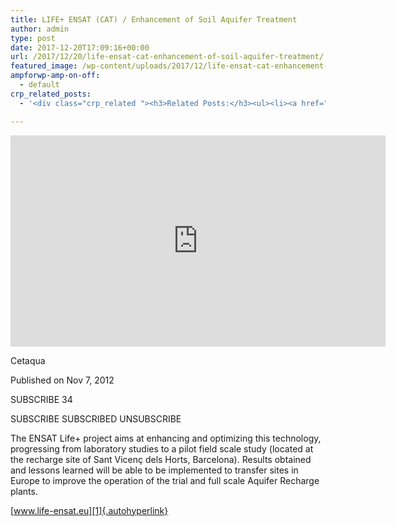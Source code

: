 ```yaml
---
title: LIFE+ ENSAT (CAT) / Enhancement of Soil Aquifer Treatment
author: admin
type: post
date: 2017-12-20T17:09:16+00:00
url: /2017/12/20/life-ensat-cat-enhancement-of-soil-aquifer-treatment/
featured_image: /wp-content/uploads/2017/12/life-ensat-cat-enhancement-of-soil-aquifer-treatment.jpg
ampforwp-amp-on-off:
  - default
crp_related_posts:
  - '<div class="crp_related "><h3>Related Posts:</h3><ul><li><a href="https://scdhub.org/2017/12/25/wastewater-treatment-and-biosolids-management/"    ><img src="https://scdhub.org/wp-content/uploads/2017/12/wastewater-treatment-and-biosoli-150x150.jpg" alt="Wastewater treatment and Biosolids management" title="Wastewater treatment and Biosolids management" width="150" height="150" class="crp_thumb crp_featured" /><span class="crp_title">Wastewater treatment and Biosolids management</span></a></li><li><a href="https://scdhub.org/2018/01/06/household-and-neighborhood-sanitation-infrastructures-excreta-wastewater-disposal-in-developing-countries/"    ><img src="https://scdhub.org/wp-content/plugins/contextual-related-posts/default.png" alt="Household and neighborhood Sanitation Infrastructures: Excreta, wastewater disposal in developing countries" title="Household and neighborhood Sanitation Infrastructures: Excreta, wastewater disposal in developing countries" width="150" height="150" class="crp_thumb crp_default" /><span class="crp_title">Household and neighborhood Sanitation&hellip;</span></a></li><li><a href="https://scdhub.org/2017/05/31/colorado-homeless-outloud/"    ><img src="https://scdhub.org/wp-content/uploads/2017/05/Screen-Shot-2017-06-08-at-3.02.26-PM-150x150.png" alt="Denver Homeless Outloud" title="Denver Homeless Outloud" width="150" height="150" class="crp_thumb crp_featured" /><span class="crp_title">Denver Homeless Outloud</span></a></li><li><a href="https://scdhub.org/2018/01/06/sanitation-in-emergencies/"    ><img src="https://scdhub.org/wp-content/plugins/contextual-related-posts/default.png" alt="Sanitation in Emergencies" title="Sanitation in Emergencies" width="150" height="150" class="crp_thumb crp_default" /><span class="crp_title">Sanitation in Emergencies</span></a></li><li><a href="https://scdhub.org/2017/12/20/8791/"    ><img src="https://scdhub.org/wp-content/uploads/2017/12/8791-150x150.jpg" alt="Soil aquifer treatment to improve PERC dry cleaning chemical contaminated groundwater" title="Soil aquifer treatment to improve PERC dry cleaning chemical contaminated groundwater" width="150" height="150" class="crp_thumb crp_featured" /><span class="crp_title">Soil aquifer treatment to improve PERC dry cleaning&hellip;</span></a></li><li><a href="https://scdhub.org/2017/12/12/8704/"    ><img src="https://scdhub.org/wp-content/uploads/2017/12/8704-150x150.jpg" alt="Our Complete Rain Water System Explained" title="Our Complete Rain Water System Explained" width="150" height="150" class="crp_thumb crp_featured" /><span class="crp_title">Our Complete Rain Water System Explained</span></a></li></ul><div class="crp_clear"></div></div>'

---
```

<iframe width="600" height="338" src="https://www.youtube.com/embed/bMjzetuLu_0?feature=oembed" frameborder="0" gesture="media" allow="encrypted-media" allowfullscreen></iframe>

Cetaqua
  
Published on Nov 7, 2012
  
SUBSCRIBE 34
   
SUBSCRIBE SUBSCRIBED UNSUBSCRIBE
  
The ENSAT Life+ project aims at enhancing and optimizing this technology, progressing from laboratory studies to a pilot field scale study (located at the recharge site of Sant Vicenç dels Horts, Barcelona). Results obtained and lessons learned will be able to be implemented to transfer sites in Europe to improve the operation of the trial and full scale Aquifer Recharge plants.

[www.life-ensat.eu][1]{.autohyperlink}

 [1]: https://www.life-ensat.eu